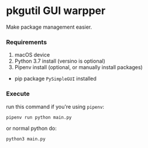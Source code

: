 # pkgutil GUI warpper
Make package management easier.

### Requirements

1. macOS device
2. Python 3.7 install (versino is optional)
3. Pipenv install (optional, or manually install packages)
  * pip package `PySimpleGUI` installed

### Execute

run this command if you're using `pipenv`:

```bash
pipenv run python main.py
```

or normal python do:

```bash
python3 main.py
```